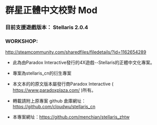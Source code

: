 # 群星正體中文校對 Mod


### 目前支援遊戲版本： Stellaris 2.0.4

### WORKSHOP:
http://steamcommunity.com/sharedfiles/filedetails/?id=1162654289


 
 * 此為由Paradox Interactive發行的4X遊戲--Stellaris的正體中文化專案。

 * 專案為stellaris_cn的衍生專案

 * 本文本的的原文版本屬發行商Paradox Interactive ( https://www.paradoxplaza.com/ )所有。

 * 轉載請附上原專案 github 倉庫網址：https://github.com/cloudwu/stellaris_cn

 * 本專案網址：https://github.com/menchian/stellaris_zhtw
